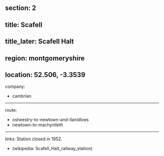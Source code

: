 section: 2
----
title: Scafell
----
title_later: Scafell Halt
----
region: montgomeryshire
----
location: 52.506, -3.3539
----
company:
- cambrian
----
route:
- ostwestry-to-newtown-and-llanidloes
- newtown-to-machynlleth
----
links:
Station closed in 1952.
- (wikipedia: Scafell_Halt_railway_station)
